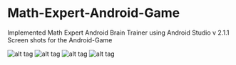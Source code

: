 # Math-Expert-Android-Game
Implemented Math Expert Android Brain Trainer using Android Studio v 2.1.1
Screen shots for the Android-Game


![alt tag](https://i.imgsafe.org/4409c97bee.png)
![alt tag](https://i.imgsafe.org/440e38b60e.png)
![alt tag](https://i.imgsafe.org/440f5f4062.png)
![alt tag](https://i.imgsafe.org/441133a987.png)

